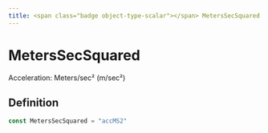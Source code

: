 ```yaml
---
title: <span class="badge object-type-scalar"></span> MetersSecSquared
---
```

# <span class="badge object-type-scalar"></span> MetersSecSquared

Acceleration: Meters/sec² (m/sec²)

## Definition

```go
const MetersSecSquared = "accMS2"
```
